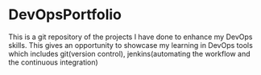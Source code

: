 # DevOpsPortfolio
This is a git repository of the projects I have done to enhance my DevOps skills. This gives an opportunity to showcase my learning in DevOps tools which includes 
    git(version control), 
    jenkins(automating the workflow and the continuous integration)
